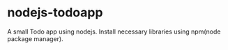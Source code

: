 # nodejs-todoapp
A small Todo app using nodejs. 
Install necessary libraries using npm(node package manager).
